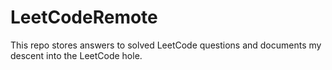 # LeetCodeRemote

This repo stores answers to solved LeetCode questions and documents my descent into the LeetCode hole.     
 
   
 
 
  
     
   
  
 
  
  
